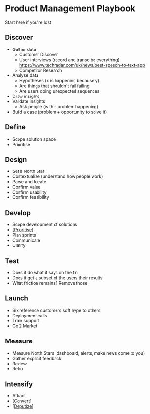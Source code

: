 # Product Management Playbook

Start here if you're lost

## Discover

- Gather data
  - Customer Discover
  - User interviews (record and transcibe everything) <https://www.techradar.com/uk/news/best-speech-to-text-app>
  - Competitor Research
- Analyse data
  - Hypotheses (x is happening because y)
  - Are things that shouldn't fail failing
  - Are users doing unexpected sequences
- Draw insights
- Validate insights
  - Ask people (is this problem happening)
- Build a case (problem + opportunity to solve it)

## Define

- Scope solution space
- Prioritise

## Design

- Set a North Star
- Contextualize (understand how people work)
- Parse and Ideate
- Confirm value
- Confirm usability
- Confirm feasibility

## Develop

- Scope development of solutions
- [[Prioritise]]
- Plan sprints
- Communicate
- Clarify

## Test

- Does it do what it says on the tin
- Does it get a subset of the users their results
- What friction remains? Remove those

## Launch

- Six reference customers soft hype to others
- Deployment calls
- Train support
- Go 2 Market

## Measure

- Measure North Stars (dashboard, alerts, make news come to you)
- Gather explicit feedback
- Review
- Retro

## Intensify

- Attract
- [[Convert]]
- [[Deputize]]


[//begin]: # "Autogenerated link references for markdown compatibility"
[Prioritise]: prioritise "Prioritise"
[Convert]: convert "Convert"
[Deputize]: deputize "Deputize"
[//end]: # "Autogenerated link references"